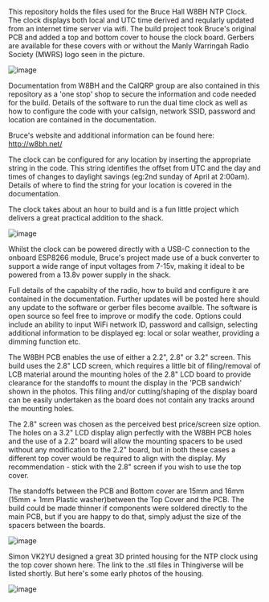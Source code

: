 This repository holds the files used for the Bruce Hall W8BH NTP Clock. The clock displays both local and UTC time derived and reqularly updated from an internet time server via wifi. The build project took Bruce's original PCB and added a top and bottom cover to house the clock board. Gerbers are available for these covers with or without the Manly Warringah Radio Society (MWRS) logo seen in the picture. 

![image](https://github.com/user-attachments/assets/14b7e2cb-526c-4650-acd3-af152780c68b)

Documentation from W8BH and the CalQRP group are also contained in this repository as a 'one stop' shop to secure the information and code needed for the build. Details of the software to run the dual time clock as well as how to configure the code with your callsign, network SSID, password and location are contained in the documentation. 

Bruce's website and additional information can be found here: http://w8bh.net/

The clock can be configured for any location by inserting the appropriate string in the code. This string identifies the offset from UTC and the day and times of changes to daylight savings (eg:2nd sunday of April at 2:00am). Details of where to find the string for your location is covered in the documentation. 

The clock takes about an hour to build and is a fun little project which delivers a great practical addition to the shack. 

![image](https://github.com/user-attachments/assets/59c70f6c-8328-487c-b480-25ff34069805)

Whilst the clock can be powered directly with a USB-C connection to the onboard ESP8266 module, Bruce's project made use of a buck converter to support a wide range of input voltages from 7-15v, making it ideal to be powered from a 13.8v power supply in the shack.

Full details of the capabilty of the radio, how to build and configure it are contained in the documentation. Further updates will be posted here should any update to the software or gerber files become availble. The software is open source so feel free to improve or modify the code. Options could include an ability to input WiFi network ID, password and callsign, selecting additional information to be displayed eg: local or solar weather, providing a dimming function etc.

The W8BH PCB enables the use of either a 2.2", 2.8" or 3.2" screen. This build uses the 2.8" LCD screen, which requires a little bit of filing/removal of LCB material around the mounting holes of the 2.8" LCD board to provide clearance for the standoffs to mount the display in the 'PCB sandwich' shown in the photos. This filing and/or cutting/shaping of the display board can be easily undertaken as the board does not contain any tracks around the mounting holes. 

The 2.8" screen was chosen as the perceived best price/screen size option. The holes on a 3.2" LCD display align perfectly with the W8BH PCB holes and the use of a 2.2" board will allow the mounting spacers to be used without any modification to the 2.2" board, but in both these cases a different top cover would be required to align with the display. My recommendation - stick with the 2.8" screen if you wish to use the top cover.

The standoffs between the PCB and Bottom cover are 15mm and 16mm (15mm + 1mm Plastic washer)between the Top Cover and the PCB. The build could be made thinner if components were soldered directly to the main PCB, but if you are happy to do that, simply adjust the size of the spacers between the boards.

![image](https://github.com/user-attachments/assets/685b4c6e-ecf7-4b40-9a97-8eb329498cef)

Simon VK2YU designed a great 3D printed housing for the NTP clock using the top cover shown here. The link to the .stl files in Thingiverse will be listed shortly. But here's some early photos of the housing. 

![image](https://github.com/user-attachments/assets/fe04f1a4-b68c-4498-a936-82e995905eb8)

